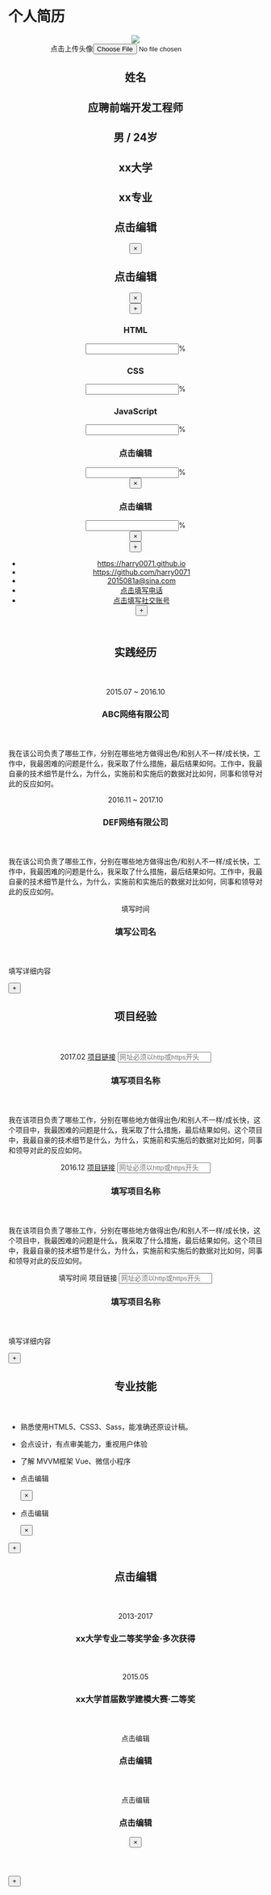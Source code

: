 # 个人简历
<link href="https://github.com/seeyangy/resume/blob/master/src/app.domi.css" rel="stylesheet" />
<div class="content-bd"><header class="content-right content-hd"><section class="title"><img src="https://i.loli.net/2018/05/27/5b0a6c40ae11c.jpg" class="avator"> <div class="file-container">点击上传头像<input id="file" type="file" accept="image/*"></div> <div class="name"><h1 contenteditable="true">姓名</h1></div> <h2 contenteditable="true" class="job">应聘前端开发工程师</h2></section> <section class="info"><div><h2 contenteditable="true">男 / 24岁</h2> <!----></div><div><h2 contenteditable="true">xx大学</h2> <!----></div><div><h2 contenteditable="true">xx专业</h2> <!----></div><div><h2 contenteditable="true">点击编辑</h2> <button class="del">×</button></div><div><h2 contenteditable="true">点击编辑</h2> <button class="del">×</button></div> <button class="add">+</button></section> <section class="skill-level"><div class="skillbar-container"><h3 contenteditable="true">HTML</h3> <div class="item"><i class="in" style="flex: 8 1 0%;"></i><i class="out" style="flex: 2 1 0%;"></i></div> <div class="input-container"><input type="text">%</div> <!----></div><div class="skillbar-container"><h3 contenteditable="true">CSS</h3> <div class="item"><i class="in" style="flex: 7.5 1 0%;"></i><i class="out" style="flex: 2.5 1 0%;"></i></div> <div class="input-container"><input type="text">%</div> <!----></div><div class="skillbar-container"><h3 contenteditable="true">JavaScript</h3> <div class="item"><i class="in" style="flex: 7 1 0%;"></i><i class="out" style="flex: 3 1 0%;"></i></div> <div class="input-container"><input type="text">%</div> <!----></div><div class="skillbar-container"><h3 contenteditable="true">点击编辑</h3> <div class="item"><i class="in" style="flex: 9 1 0%;"></i><i class="out" style="flex: 1 1 0%;"></i></div> <div class="input-container"><input type="text">%</div> <button class="del">×</button></div><div class="skillbar-container"><h3 contenteditable="true">点击编辑</h3> <div class="item"><i class="in" style="flex: 6.5 1 0%;"></i><i class="out" style="flex: 3.5 1 0%;"></i></div> <div class="input-container"><input type="text">%</div> <button class="del">×</button></div> <button class="add">+</button></section> <section class="contact"><ul><li><a href="javascript:;" target="_blank"><i class="iconfont icon-homepage"></i> <span contenteditable="true" class="contact-link">https://harry0071.github.io</span></a> <!----></li><li><a href="javascript:;" target="_blank"><i class="iconfont icon-github"></i> <span contenteditable="true" class="contact-link">https://github.com/harry0071</span></a> <!----></li><li><a href="javascript:;" target="_blank"><i class="iconfont icon-email"></i> <span contenteditable="true" class="contact-link">2015081a@sina.com</span></a> <!----></li><li><a href="javascript:;" target="_blank"><i class="iconfont icon-phone"></i> <span contenteditable="true" class="contact-link">点击填写电话</span></a> <!----></li><li><a href="javascript:;" target="_blank"><i class="iconfont icon-link"></i> <span contenteditable="true" class="contact-link">点击填写社交账号</span></a> <!----></li> <button class="add">+</button></ul></section></header> <div class="content-left"><section class="practice"><header class="section-hd"><span class="section-title-l"></span> <h2 contenteditable="true" class="section-title">实践经历</h2> <span class="section-title-r"></span></header> <div class="section-bd"><div class="item"><header class="item-hd"><span contenteditable="true" class="item-time">2015.07 ~ 2016.10</span> <h3 contenteditable="true" class="item-name">ABC网络有限公司</h3> <!----></header> <div class="item-bd"><p contenteditable="true" class="section-content">我在该公司负责了哪些工作，分别在哪些地方做得出色/和别人不一样/成长快，工作中，我最困难的问题是什么，我采取了什么措施，最后结果如何。工作中，我最自豪的技术细节是什么，为什么，实施前和实施后的数据对比如何，同事和领导对此的反应如何。</p></div></div><div class="item"><header class="item-hd"><span contenteditable="true" class="item-time">2016.11 ~ 2017.10</span> <h3 contenteditable="true" class="item-name">DEF网络有限公司</h3> <!----></header> <div class="item-bd"><p contenteditable="true" class="section-content">我在该公司负责了哪些工作，分别在哪些地方做得出色/和别人不一样/成长快，工作中，我最困难的问题是什么，我采取了什么措施，最后结果如何。工作中，我最自豪的技术细节是什么，为什么，实施前和实施后的数据对比如何，同事和领导对此的反应如何。</p></div></div><div class="item"><header class="item-hd"><span contenteditable="true" class="item-time">填写时间</span> <h3 contenteditable="true" class="item-name">填写公司名</h3> <!----></header> <div class="item-bd"><p contenteditable="true" class="section-content">填写详细内容</p></div></div> <button class="add">+</button></div></section> <section class="project"><header class="section-hd"><span class="section-title-l"></span> <h2 contenteditable="true" class="section-title">项目经验</h2> <span class="section-title-r"></span></header> <div class="section-bd"><div class="item"><header class="item-hd"><span contenteditable="true" class="item-time">2017.02</span> <a href="https://www.github.com" target="_blank" class="btn item-more">项目链接</a> <input type="text" title="必须以http或https开头" placeholder="网址必须以http或https开头" class="item-more"> <h3 contenteditable="true" class="item-name">填写项目名称</h3> <!----></header> <div class="item-bd"><p contenteditable="true" class="section-content">我在该项目负责了哪些工作，分别在哪些地方做得出色/和别人不一样/成长快，这个项目中，我最困难的问题是什么，我采取了什么措施，最后结果如何。这个项目中，我最自豪的技术细节是什么，为什么，实施前和实施后的数据对比如何，同事和领导对此的反应如何。</p></div></div><div class="item"><header class="item-hd"><span contenteditable="true" class="item-time">2016.12</span> <a href="https://www.github.com" target="_blank" class="btn item-more">项目链接</a> <input type="text" title="必须以http或https开头" placeholder="网址必须以http或https开头" class="item-more"> <h3 contenteditable="true" class="item-name">填写项目名称</h3> <!----></header> <div class="item-bd"><p contenteditable="true" class="section-content">我在该项目负责了哪些工作，分别在哪些地方做得出色/和别人不一样/成长快，这个项目中，我最困难的问题是什么，我采取了什么措施，最后结果如何。这个项目中，我最自豪的技术细节是什么，为什么，实施前和实施后的数据对比如何，同事和领导对此的反应如何。</p></div></div><div class="item"><header class="item-hd"><span contenteditable="true" class="item-time">填写时间</span> <a target="_blank" class="btn item-more">项目链接</a> <input type="text" title="必须以http或https开头" placeholder="网址必须以http或https开头" class="item-more"> <h3 contenteditable="true" class="item-name">填写项目名称</h3> <!----></header> <div class="item-bd"><p contenteditable="true" class="section-content">填写详细内容</p></div></div> <button class="add">+</button></div></section> <section class="skill"><header class="section-hd"><span class="section-title-l"></span> <h2 contenteditable="true" class="section-title">专业技能</h2> <span class="section-title-r"></span></header> <div class="section-bd"><ul class="section-list"><li><p contenteditable="true" class="section-content"><i class="iconfont icon-dot"></i>熟悉使用HTML5、CSS3、Sass，能准确还原设计稿。</p><!----></li><li><p contenteditable="true" class="section-content"><i class="iconfont icon-dot"></i>会点设计，有点审美能力，重视用户体验</p><!----></li><li><p contenteditable="true" class="section-content"><i class="iconfont icon-dot"></i>了解 MVVM框架 Vue、微信小程序</p><!----></li><li><p contenteditable="true" class="section-content"><i class="iconfont icon-dot"></i>点击编辑</p><button class="del">×</button></li><li><p contenteditable="true" class="section-content"><i class="iconfont icon-dot"></i>点击编辑</p><button class="del">×</button></li></ul> <button class="add">+</button></div></section> <section class="prize"><header class="section-hd"><span class="section-title-l"></span> <h2 contenteditable="true" class="section-title">点击编辑</h2> <span class="section-title-r"></span></header> <div class="section-bd"><div class="item"><header class="item-hd"><span contenteditable="true" class="item-time">2013-2017</span> <h3 contenteditable="true" class="item-name">xx大学专业二等奖学金·多次获得</h3> <!----></header></div><div class="item"><header class="item-hd"><span contenteditable="true" class="item-time">2015.05</span> <h3 contenteditable="true" class="item-name">xx大学首届数学建模大赛·二等奖</h3> <!----></header></div><div class="item"><header class="item-hd"><span contenteditable="true" class="item-time">点击编辑</span> <h3 contenteditable="true" class="item-name">点击编辑</h3> <!----></header></div><div class="item"><header class="item-hd"><span contenteditable="true" class="item-time">点击编辑</span> <h3 contenteditable="true" class="item-name">点击编辑</h3> <button class="del">×</button></header></div> <button class="add">+</button></div></section></div></div>
